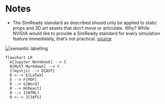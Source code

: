 

<script type="module">
  import mermaid from 'https://cdn.jsdelivr.net/npm/mermaid@10/dist/mermaid.esm.min.mjs';
  mermaid.initialize({ startOnLoad: true });
</script>



# Notes

- The SimReady standard as described should only be applied to static props and 3D art assets that don’t move or articulate. Why? While NVIDIA would like to provide a SimReady standard for every simulation feature immediately, that’s not practical. [source](https://docs.omniverse.nvidia.com/prod_simready/prod_simready/overview/simready-spec.html)

![semantic labelling](https://docs.omniverse.nvidia.com/prod_simready/_images/simready_taxonomy.png "Example of Semantic Labelling")


```{mermaid}
flowchart LR
  A[Jupyter Notebook] --> C
  B[MyST Markdown] --> C
  C(mystjs) --> D{AST}
  D <--> E[LaTeX]
  E --> F[PDF]
  D --> G[Word]
  D --> H[React]
  D --> I[HTML]
  D <--> J[JATS]
```